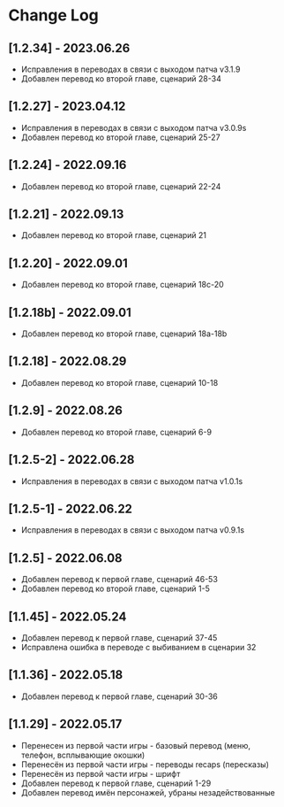 # Change Log
## [1.2.34] - 2023.06.26
- Исправления в переводах в связи с выходом патча v3.1.9
- Добавлен перевод ко второй главе, сценарий 28-34

## [1.2.27] - 2023.04.12
- Исправления в переводах в связи с выходом патча v3.0.9s
- Добавлен перевод ко второй главе, сценарий 25-27

## [1.2.24] - 2022.09.16
- Добавлен перевод ко второй главе, сценарий 22-24

## [1.2.21] - 2022.09.13
- Добавлен перевод ко второй главе, сценарий 21

## [1.2.20] - 2022.09.01
- Добавлен перевод ко второй главе, сценарий 18с-20

## [1.2.18b] - 2022.09.01
- Добавлен перевод ко второй главе, сценарий 18a-18b

## [1.2.18] - 2022.08.29
- Добавлен перевод ко второй главе, сценарий 10-18

## [1.2.9] - 2022.08.26
- Добавлен перевод ко второй главе, сценарий 6-9

## [1.2.5-2] - 2022.06.28
- Исправления в переводах в связи с выходом патча v1.0.1s

## [1.2.5-1] - 2022.06.22
- Исправления в переводах в связи с выходом патча v0.9.1s

## [1.2.5] - 2022.06.08
- Добавлен перевод к первой главе, сценарий 46-53
- Добавлен перевод ко второй главе, сценарий 1-5

## [1.1.45] - 2022.05.24
- Добавлен перевод к первой главе, сценарий 37-45
- Исправлена ошибка в переводе с выбиванием в сценарии 32

## [1.1.36] - 2022.05.18
- Добавлен перевод к первой главе, сценарий 30-36

## [1.1.29] - 2022.05.17
- Перенесен из первой части игры - базовый перевод (меню, телефон, всплывающие окошки)
- Перенесён из первой части игры - переводы recaps (пересказы)
- Перенесён из первой части игры - шрифт
- Добавлен перевод к первой главе, сценарий 1-29
- Добавлен перевод имён персонажей, убраны незадействованные
